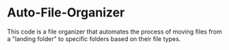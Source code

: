 # Auto-File-Organizer
This code is a file organizer that automates the process of moving files from a "landing folder" to specific folders based on their file types. 
